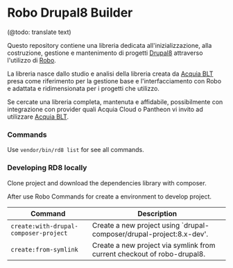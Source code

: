Robo Drupal8 Builder
====================

(@todo: translate text)

Questo repository contiene una libreria dedicata all'inizializzazione,
alla costruzione, gestione e mantenimento di progetti
[Drupal8](https://www.drupal.org/) attraverso l'utilizzo di
[Robo](http://robo.li/).

La libreria nasce dallo studio e analisi della libreria creata
da [Acquia BLT](https://github.com/acquia/blt) presa come riferimento
per la gestione base e l'interfacciamento con Robo e adattata e
ridimensionata per i progetti che utilizzo.

Se cercate una libreria completa, mantenuta e affidabile, possibilmente
con integrazione con provider quali Acquia Cloud o Pantheon vi invito
ad utilizzare [Acquia BLT](https://github.com/acquia/blt).

### Commands

Use `vendor/bin/rd8 list` for see all commands.

### Developing RD8 locally

Clone project and download the dependencies library with composer.

After use Robo Commands for create a environment to develop project.

| Command                               | Description                                                                           |
| ------------------------------------- | ------------------------------------------------------------------------------------- |
| `create:with-drupal-composer-project` | Create a new project using `drupal-composer/drupal-project:8.x-dev'.                  |
| `create:from-symlink`                 | Create a new project via symlink from current checkout of robo-drupal8.               |
